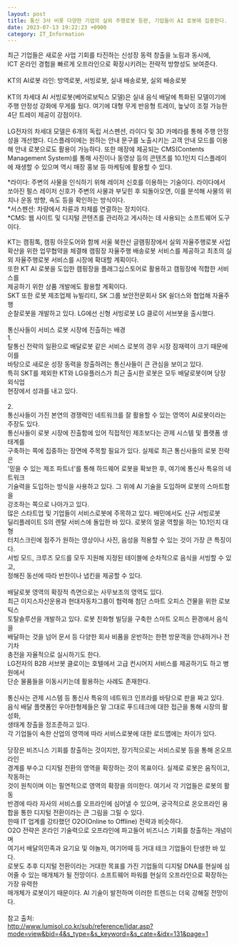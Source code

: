 ```yaml
---
layout: post
title: 통신 3사 비롯 다양한 기업의 실외 주행로봇 등판, 기업들이 AI 로봇에 집중한다.  
date: 2023-07-13 19:22:23 +0900
category: IT_Information
---
```


최근 기업들은 새로운 사업 기회를 타진하는 신성장 동력 창출을 노림과 동시에,   
ICT 온라인 경험을 빠르게 오프라인으로 확장시키려는 전략적 방향성도 보여준다.  
<br>
KT의 AI로봇 라인: 방역로봇, 서빙로봇, 실내 배송로봇, 실외 배송로봇  
<br>
KT의 차세대 AI 서빙로봇(베어로보틱스 모델)은 실내 음식 배달에 특화된 모델이기에  
주행 안정성 강화에 무게를 뒀다. 여기에 대형 무게 반응형 트레이, 높낮이 조절 가능한  
4단 트레이 제공이 강점이다.  
<br>
LG전자의 차세대 모델은 6개의 독립 서스펜션, 라이다 및 3D 카메라를 통해 주행 안정성을 개선했다. 디스플레이에는 원하는 안내 문구를 노출시키는 고객 안내 모드를 이용해 안내 로봇으로도 활용이 가능하다. 또한 매장에 제공되는 CMS(Contents Management System)를 통해 사진이나 동영상 등의 콘텐츠를 10.1인치 디스플레이에 재생할 수 있으며 역시 매장 홍보 등 마케팅에 활용할 수 있다.  

*라이다: 주변의 사물을 인식하기 위해 레이저 신호를 이용하는 기술이다. 라이다에서 쏘아진 펄스 레이저 신호가 주변의 사물과 부딪힌 후 되돌아오면, 이를 분석해 사물의 위치나 운동 방향, 속도 등을 확인하는 방식이다.  
*서스펜션: 차량에서 차륜과 차체를 연결하는 장치이다.  
*CMS: 웹 사이트 및 디지털 콘텐츠를 관리하고 게시하는 데 사용되는 소프트웨어 도구이다.  

KT는 캠핑톡, 캠핑 아웃도어와 함께 서울 북한산 글램핑장에서 실외 자율주행로봇 사업 확산을   위한 업무협약을 체결해 캠핑장 자율주행 배송로봇 서비스를 제공하고 최초의 실외 자율주행로봇   서비스를 시장에 확대할 계획이다.  
또한 KT AI 로봇을 도입한 캠핑장을 플래그십스토어로 활용하고 캠핑장에 적합한 서비스를   
제공하기 위한 상품 개발에도 활용할 계획이다.    
SKT 또한 로봇 제조업체 뉴빌리티, SK 그룹 보안전문회사 SK 쉴더스와 협업해 자율주행   
순찰로봇을 개발하고 있다. LG에선 신형 서빙로봇 LG 클로이 서브봇을 출시했다.  
<br>
통신사들이 서비스 로봇 시장에 진츨하는 배경  
1.  
탈통신 전략의 일환으로 배달로봇 같은 서비스 로봇의 경우 시장 잠재력이 크기 때문에 이를  
바탕으로 새로운 성장 동력을 창출하려는 통신사들이 큰 관심을 보이고 있다.  
특히 SKT를 제외한 KT와 LG유플러스가 최근 출시한 로봇은 모두 배달로봇이며 당장 외식업  
현장에서 성과를 내고 있다.  
<br>
2.  
통신사들이 가진 본연의 경쟁력인 네트워크를 잘 활용할 수 있는 영역이 AI로봇이라는 주장도 있다.  
통신사들이 로봇 시장에 진출함에 있어 직접적인 제조보다는 관제 시스템 및 플랫폼 생태계를  
구축하는 쪽에 집중하는 장면에 주목할 필요가 있다. 실제로 최근 통신사들의 로봇 전략은   
'믿을 수 있는 제조 파트너'를 통해 하드웨어 로봇을 확보한 후, 여기에 통신사 특유의 네트워크  
기술력을 도입하는 방식을 사용하고 있다. 그 위에 AI 기술을 도입하며 로봇의 스마트함을  
강조하는 쪽으로 나아가고 있다.
<br>
많은 스타트업 및 기업들이 서비스로봇에 주목하고 있다. 배민에서도 신규 서빙로봇   
딜리플레이트 S의 렌탈 서비스에 돌입한 바 있다. 로봇의 얼굴 역할을 하는 10.1인치 대형   
터치스크린에 점주가 원하는 영상이나 사진, 음성을 적용할 수 있는 것이 가장 큰 특징이다.  
서빙 모드, 크루즈 모드를 모두 지원해 지정된 테이블에 순차적으로 음식을 서빙할 수 있고,  
정해진 동선에 따라 반찬이나 냅킨을 제공할 수 있다.  
<br>
배달로봇 영역의 확장적 측면으로는 사무보조의 영역도 있다.  
최근 이지스자산운용과 현대자동차그룹이 협력해 첨단 스마트 오피스 건물을 위한 로보틱스  
토탈솔루션을 개발하고 있다. 로봇 친화형 빌딩을 구축한 스마트 오피스 환경에서 음식을  
배달하는 것을 넘어 문서 등 다양한 회사 비품을 운반하는 한편 방문객을 안내하거나 전기차  
충전을 자율적으로 실시하기도 한다.  
LG전자의 B2B 서브봇 클로이는 호텔에서 고급 컨시어지 서비스를 제공하기도 하고 병원에서  
단순 물품들을 이동시키는데 활용하는 사례도 존재한다.  
<br>
통신사는 관제 시스템 등 통신사 특유의 네트워크 인프라를 바탕으로 판을 짜고 있다.  
음식 배달 플랫폼인 우아한형제들은 말 그대로 푸드테크에 대한 접근을 통해 시장의 활성화,  
생태계 창출을 정조준하고 있다.  
각 기업들이 속한 산업의 영역에 따라 서비스로봇에 대한 로드맵에는 차이가 있다.  
<br>
당장은 비즈니스 기회를 창출하는 것이지만, 장기적으로는 서비스로봇 등을 통해 온오프라인  
경계를 부수고 디지털 전환의 영역을 확장하는 것이 목표이다. 실제로 로봇은 움직이고, 작동하는  
것이 원칙이며 이는 필연적으로 영역의 확장을 의미한다. 여기서 각 기업들은 로봇의 활동  
반경에 따라 자사의 서비스를 오프라인에 심어낼 수 있으며, 궁극적으로 온오프라인 융합을 통한   디지털 전환이라는 큰 그림을 그릴 수 있다.
<br>
한때 IT 업계를 강타했던 O2O(Online to Offline) 전략과 비슷하다.   
O2O 전략은 온라인 기술력으로 오프라인에 파고들어 비즈니스 기회를 창출하는 개념이며   
여기서 배달의민족과 요기요 및 야놀자, 여기어때 등 거대 테크 기업들이 탄생한 바 있다.   
로봇도 추후 디지털 전환이라는 거대한 목표를 가진 기업들의 디지털 DNA를 현실에 심어줄 수   있는 매개체가 될 전망이다. 소프트웨어 파워를 현실의 오프라인으로 확장하는 가장 유력한  
매개체가 로봇이기 때문이다.
AI 기술이 발전하며 이러한 트렌드는 더욱 강해질 전망이다.  
<br>
참고 출처:  
http://www.lumisol.co.kr/sub/reference/lidar.asp?mode=view&bid=4&s_type=&s_keyword=&s_cate=&idx=131&page=1  


